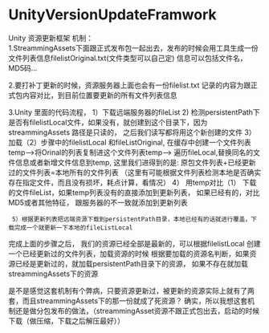 # UnityVersionUpdateFramwork
Unity 资源更新框架
机制：  
  1.StreammingAssets下面跟正式发布包一起出去，发布的时候会用工具生成一份文件列表信息filelistOriginal.txt(文件类型可以自己定)
    信息可以包括文件名， MD5码...
  
  2.要打补丁更新的时候，资源服务器上面也会有一份filelist.txt 记录的内容为跟正式包内容对比，到目前位置要更新的所有文件列表信息
  
  3.Unity 里面的代码流程，
     1）下载远端服务器的fileList 
     2)  检测persistentPath下是否有filelistLocal文件，如果没有，就创建到这个目录下，因为streammingAssets 路径是只读的，
        之后我们读写都将用这个新创建的文件
     3） 加载（2）步骤中的filelistLocal 和fileListOriginal, 在缓存中创建一个文件列表temp-->将Orinal的列表复制进这个文件列表temp-->
          遍历fileLocal,替换同名的文件信息或者新增文件信息到temp,
          这里我们进得到的是: 原包文件列表+已经更新过的文件列表=本地所有的文件列表
          （这里有可能根据文件列表检测本地是否确实存在指定文件，而且没有损坏，耗点计算，看情况）
     4） 用temp对比（1） 下载的文件fileList，如果temp列表没有的直接添加到更新列表，
         如果已经有的，对比MD5或者其他特征， 跟服务器的不一致就添加到更新列表
        
     5）根据更新列表把远端资源下载到persistentPath目录，本地已经有的话就进行覆盖，下载完成一个就更新一下本地的fileListLocal
     
  
  完成上面的步骤之后， 我们的资源已经全部是最新的，可以根据filelistLocal 创建一个已经更新过的文件列表，加载资源的时候
  根据要加载的资源名判断，如果资源已经是更新过的，就加载persistentPath目录下的资源， 如果不存在就加载streammingAssets下的资源
  
  是不是感觉这套机制有个弊病，只要资源更新过，被更新的资源实际上就有了两套，而且streammingAssets下的那一份就成了死资源？
  确实，所以我想这套机制还是做分包发布的做法，（streammingAsset资源不跟正式包出去，启动的时候下载（做压缩，下载之后解压最好））
  
